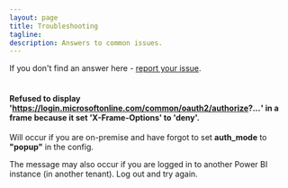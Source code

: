 ```yaml
---
layout: page
title: Troubleshooting
tagline: 
description: Answers to common issues.
---
```


If you don't find an answer here - [report your issue](https://github.com/taarskog/crm-powerbi-viewer/issues).
<br />
<br />
#### Refused to display 'https://login.microsoftonline.com/common/oauth2/authorize?*...*' in a frame because it set 'X-Frame-Options' to 'deny'.
Will occur if you are on-premise and have forgot to set **auth_mode** to **"popup"** in the config.

The message may also occur if you are logged in to another Power BI instance (in another tenant). Log out and try again.
